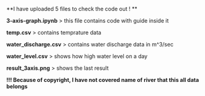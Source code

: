 **I have uploaded 5 files to check the code out ! **

**3-axis-graph.ipynb** > this file contains code with guide inside it 

**temp.csv** > contains temprature data

**water_discharge.csv** > contains water discharge data in m^3/sec

**water_level.csv** > shows how high water level on a day

**result_3axis.png** > shows the last result 

**!!! Because of copyright, I have not covered name of river that this all data belongs**

